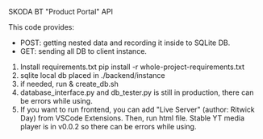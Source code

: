 SKODA BT "Product Portal" API

This code provides:
- POST: getting nested data and recording it inside to SQLite DB.
- GET: sending all DB to client instance.

1. Install requirements.txt pip install -r whole-project-requirements.txt
2. sqlite local db placed in ./backend/instance
3. if needed, run & create_db.sh
4. database_interface.py and db_tester.py is still in production, there can be errors while using.
5. If you want to run frontend, you can add "Live Server" (author: Ritwick Day) from VSCode Extensions. Then, run html file. Stable YT media player is in v0.0.2 so there can be errors while using.